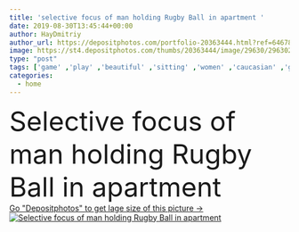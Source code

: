 ```yaml
---
title: 'selective focus of man holding Rugby Ball in apartment '
date: 2019-08-30T13:45:44+00:00
author: HayDmitriy
author_url: https://depositphotos.com/portfolio-20363444.html?ref=64678756
image: https://st4.depositphotos.com/thumbs/20363444/image/29630/296302090/api_thumb_450.jpg?forcejpeg=true
type: "post"
tags: ['game' ,'play' ,'beautiful' ,'sitting' ,'women' ,'caucasian' ,'girls' ,'friendship' ,'brunette' ,'man' ,'sit' ,'home' ,'together' ,'togetherness' ,'friends' ,'indoors' ,'blonde' ,'attractive' ,'apartment' ,'casual' ,'sofa' ,'students' ,'partial' ,'Cropped' ,'multicultural' ,'multiethnic' ,'selective focus' ,'young adult' ,'mixed race' ,'three people' ,'Rugby Ball' ,'bi racial' ,'generation z' ,'Gen Z' ]
categories: 
  - home
---
```

<div aling="center">
            <font size="60"> Selective focus of man holding Rugby Ball in apartment</font>   
</div>
<div>
    <a href='https://depositphotos.com/296302090/stock-photo-selective-focus-man-holding-rugby.html?ref=64678756' target=_blank > Go "Depositphotos" to get lage size of this picture ->
        <img href='https://depositphotos.com/296302090/stock-photo-selective-focus-man-holding-rugby.html?ref=64678756' src='https://st4.depositphotos.com/20363444/29630/i/950/depositphotos_296302090-stock-photo-selective-focus-man-holding-rugby.jpg?forcejpeg=true' alt='Selective focus of man holding Rugby Ball in apartment' >
    </a>
</div>
